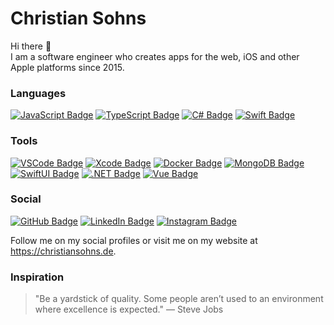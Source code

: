 # Christian Sohns

Hi there 👋\
I am a software engineer who creates apps for the web, iOS and other Apple platforms since 2015.

### Languages
[![JavaScript Badge](https://img.shields.io/badge/-Javascript-F0DB4F?style=for-the-badge&labelColor=black&logo=javascript&logoColor=F0DB4F)][github]
[![TypeScript Badge](https://img.shields.io/badge/-Typescript-007acc?style=for-the-badge&labelColor=black&logo=typescript&logoColor=007acc)][github]
[![C# Badge](https://img.shields.io/badge/-CSharp-6723cd?style=for-the-badge&labelColor=black&logo=CSharp&logoColor=6723cd)][github]
[![Swift Badge](https://img.shields.io/badge/-Swift-fa8128?style=for-the-badge&labelColor=black&logo=Swift&logoColor=fa8128)][github]

### Tools
[![VSCode Badge](https://img.shields.io/badge/-VSCode-007acc?style=for-the-badge&labelColor=black&logo=VisualStudioCode&logoColor=007acc)][github]
[![Xcode Badge](https://img.shields.io/badge/-Xcode-128dff?style=for-the-badge&labelColor=black&logo=Xcode&logoColor=128dff)][github]
[![Docker Badge](https://img.shields.io/badge/-Docker-0055a9?style=for-the-badge&labelColor=black&logo=Docker&logoColor=0055a9)][github]
[![MongoDB Badge](https://img.shields.io/badge/MongoDB-47A248?style=for-the-badge&labelColor=black&logo=MongoDB&logoColor=47A248)][github]
[![SwiftUI Badge](https://img.shields.io/badge/-SwiftUI-004497?style=for-the-badge&labelColor=black&logo=Swift&logoColor=004497)][github]
[![.NET Badge](https://img.shields.io/badge/-Dotnet-6723cd?style=for-the-badge&labelColor=black&logo=Dotnet&logoColor=6723cd)][github]
[![Vue Badge](https://img.shields.io/badge/-Vue-3C875A?style=for-the-badge&labelColor=black&logo=Vue.js&logoColor=3C875A)][github]

### Social
[![GitHub Badge](https://img.shields.io/badge/GitHub-181717?style=for-the-badge&logo=GitHub&logoColor=white)][github]
[![LinkedIn Badge](https://img.shields.io/badge/LinkedIn-0D76A8?style=for-the-badge&logo=linkedin&logoColor=white)][linkedIn]
[![Instagram Badge](https://img.shields.io/badge/Instagram-fc5185?style=for-the-badge&logo=instagram&logoColor=white)][instagram]

Follow me on my social profiles or visit me on my website at https://christiansohns.de.

### Inspiration
> "Be a yardstick of quality. Some people aren’t used to an environment where excellence is expected." — Steve Jobs

[website]: https://github.com/tea418pot
[github]: https://github.com/tea418pot
[linkedIn]: https://www.linkedin.com/in/christian-sohns-a90518205
[instagram]: https://instagram.com/chr.sns.dev
